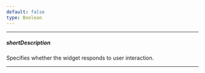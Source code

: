 ```yaml
---
default: false
type: Boolean
---
```

---
##### shortDescription
Specifies whether the widget responds to user interaction.

---
